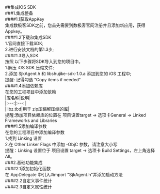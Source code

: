##集成IOS SDK  
###1.集成整备  
####1.1获取AppKey  
集成数极客SDK之前，您首先需要到数极客官网注册并且添加新应用，获得Appkey。  
####1.2下载和集成SDK  
1.官网直接下载SDK;  
2.进行安装文档的第1.3步;  
####1.3导入SDK  
按照 以下步骤将SDK导入到您的项目中。  
1.解压 iOS SDK 压缩文件;  
2.添加 SjkAgent.h 和 libshujike-sdk-1.0.a 添加到您的 iOS 工程中;  
提醒: 记得勾选 "Copy items if needed"  
####1.4添加依赖库  
在您的工程项目中添加依赖  
|库名称|说明|  
|:---:|:---:|  
|libz.tbd|用于 zip压缩解压缩的库|  
提醒:添加项目依赖库的位置在 项目设置target -> 选项卡General -> Linked Frameworks and Libraries  
####1.5添加编译参数  
在您的工程项目中添加编译参数  
1.找到 Linking 设置  
2.在 Other Linker Flags 中添加 -ObjC 参数，请注意大小写  
提醒：Linking 设置位于 项目设置 target -> 选项卡 Build Settings，左上角选择 All。  
###2.基础功能集成  
####2.1添加初始化函数  
在 AppDelegate 中引入#import "SjkAgent.h"并添加启动方法  
####2.2自定义事件统计  
####2.3自定义属性统计  





